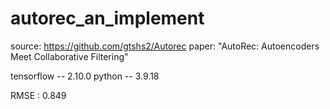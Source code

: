 # autorec_an_implement

source: https://github.com/gtshs2/Autorec
paper: "AutoRec: Autoencoders Meet Collaborative Filtering"

tensorflow -- 2.10.0
python -- 3.9.18

RMSE :  0.849

